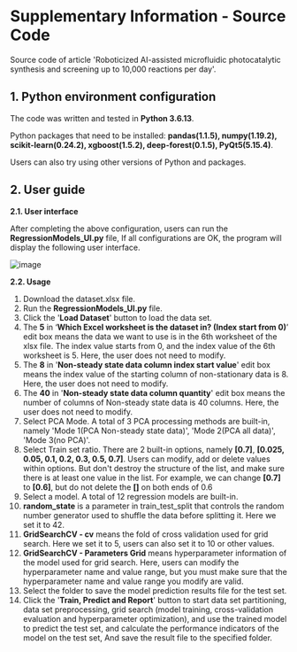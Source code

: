 # Supplementary Information - Source Code

Source code of article 'Roboticized AI-assisted microfluidic photocatalytic synthesis and screening up to 10,000 reactions per day'.

## 1. Python environment configuration
The code was written and tested in **Python 3.6.13**.

Python packages that need to be installed: **pandas(1.1.5), numpy(1.19.2), scikit-learn(0.24.2), xgboost(1.5.2), deep-forest(0.1.5), PyQt5(5.15.4)**.

Users can also try using other versions of Python and packages.

## 2. User guide
**2.1. User interface**

After completing the above configuration, users can run the **RegressionModels\_UI.py** file, If all configurations are OK, the program will display the following user interface.

![image](https://github.com/WangJianwei1991/LJM_Regression/assets/35262865/cfd24674-9355-4550-967f-a72881468453)

**2.2. Usage**

1. Download the dataset.xlsx file. 
2. Run the **RegressionModels\_UI.py** file.
3. Click the '**Load Dataset**' button to load the data set.
4. The **5** in ‘**Which Excel worksheet is the dataset in? (Index start from 0)**’ edit box means the data we want to use is in the 6th worksheet of the xlsx file. The index value starts from 0, and the index value of the 6th worksheet is 5. Here, the user does not need to modify.
5. The **8** in '**Non-steady state data column index start value**' edit box means the index value of the starting column of non-stationary data is 8. Here, the user does not need to modify.
6. The **40** in '**Non-steady state data column quantity**' edit box means the number of columns of Non-steady state data is 40 columns. Here, the user does not need to modify.
7. Select PCA Mode. A total of 3 PCA processing methods are built-in, namely 'Mode 1(PCA Non-steady state data)', 'Mode 2(PCA all data)', 'Mode 3(no PCA)'.
8. Select Train set ratio. There are 2 built-in options, namely **[0.7]**, **[0.025, 0.05, 0.1, 0.2, 0.3, 0.5, 0.7]**. Users can modify, add or delete values ​​within options. But don't destroy the structure of the list, and make sure there is at least one value in the list. For example, we can change **[0.7]** to **[0.6]**, but do not delete the **[]** on both ends of 0.6
9. Select a model. A total of 12 regression models are built-in.
10. **random\_state** is a parameter in train\_test\_split that controls the random number generator used to shuffle the data before splitting it. Here we set it to 42.
11. **GridSearchCV - cv** means the fold of cross validation used for grid search. Here we set it to 5, users can also set it to 10 or other values.
12. **GridSearchCV - Parameters Grid** means hyperparameter information of the model used for grid search. Here, users can modify the hyperparameter name and value range, but you must make sure that the hyperparameter name and value range you modify are valid.
13. Select the folder to save the model prediction results file for the test set.
14. Click the '**Train, Predict and Report**' button to start data set partitioning, data set preprocessing, grid search (model training, cross-validation evaluation and hyperparameter optimization), and use the trained model to predict the test set, and calculate the performance indicators of the model on the test set, And save the result file to the specified folder.
